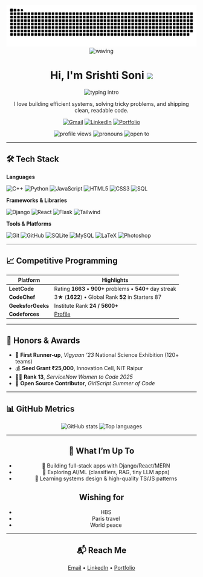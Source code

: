 <!-- Hero -->
<div align="center">
  <!-- Light/Dark banner -->
  <picture>
    <source media="(prefers-color-scheme: dark)" srcset="https://raw.githubusercontent.com/platane/snk/output/github-contribution-grid-snake-dark.svg">
    <source media="(prefers-color-scheme: light)" srcset="https://raw.githubusercontent.com/platane/snk/output/github-contribution-grid-snake.svg">
    <img alt="Srishti's banner" src="https://raw.githubusercontent.com/platane/snk/output/github-contribution-grid-snake.svg" />
  </picture>

  

  <img src="https://media.giphy.com/media/v1.Y2lkPTc5MGI3NjExZ3pnajd3MWcwdG4xdDB2NjRqcXE0MHY2MW83enhsYno2dTh4MmhqNCZlcD12MV9naWZzX3NlYXJjaCZjdD1n/3oKIPnAiaMCws8nOsE/giphy.gif" width="120" alt="waving "/>
  <br/>
  <h1>Hi, I'm <b>Srishti Soni</b> <img src="https://media.giphy.com/media/hvRJCLFzcasrR4ia7z/giphy.gif" width="28"/></h1>

  <img src="https://readme-typing-svg.demolab.com?font=Inter&weight=600&duration=3500&pause=800&center=true&vCenter=true&width=700&lines=CS+undergrad+@+NIT+Raipur;Full-Stack+%7C+AI%2FML+Explorer;900%2B+DSA+problems+%E2%80%A2+LeetCode+1663+%E2%80%A2+540%2B+day+streak;Open+Source+Contributor+%E2%9C%A8" alt="typing intro"/>

  <p>
    I love building efficient systems, solving tricky problems, and shipping clean, readable code.
  </p>

  <!-- Social -->
  <p>
    <a href="mailto:imsrishti1202@gmail.com"><img alt="Gmail" src="https://img.shields.io/badge/Gmail-D14836?style=flat&logo=gmail&logoColor=white"></a>
    <a href="https://www.linkedin.com/in/srishti-soni-72a760245/"><img alt="LinkedIn" src="https://img.shields.io/badge/LinkedIn-0A66C2?style=flat&logo=linkedin&logoColor=white"></a>
    <a href="https://portfolioo-srishti.vercel.app/"><img alt="Portfolio" src="https://img.shields.io/badge/Portfolio-000000?style=flat&logo=vercel&logoColor=white"></a>
  </p>

  <!-- Quick facts -->
  <p>
    <img src="https://komarev.com/ghpvc/?username=shimmer12&style=flat&color=blueviolet" alt="profile views"/>
    <img src="https://img.shields.io/badge/Pronouns-She%2FHer-ff69b4?style=flat" alt="pronouns"/>
    <img src="https://img.shields.io/badge/Open%20to-Internships%20%26%20SDE%20roles-1abc9c?style=flat" alt="open to"/>
  </p>
</div>

---

## 🛠️ Tech Stack

**Languages**
<p>
  <img alt="C++" src="https://img.shields.io/badge/C%2B%2B-00599C?logo=c%2B%2B&logoColor=white&style=for-the-badge"/>
  <img alt="Python" src="https://img.shields.io/badge/Python-3776AB?logo=python&logoColor=white&style=for-the-badge"/>
  <img alt="JavaScript" src="https://img.shields.io/badge/JavaScript-F7DF1E?logo=javascript&logoColor=000&style=for-the-badge"/>
  <img alt="HTML5" src="https://img.shields.io/badge/HTML5-E34F26?logo=html5&logoColor=white&style=for-the-badge"/>
  <img alt="CSS3" src="https://img.shields.io/badge/CSS3-1572B6?logo=css3&logoColor=white&style=for-the-badge"/>
  <img alt="SQL" src="https://img.shields.io/badge/SQL-336791?logo=postgresql&logoColor=white&style=for-the-badge"/>
</p>

**Frameworks & Libraries**
<p>
  <img alt="Django" src="https://img.shields.io/badge/Django-092E20?logo=django&logoColor=white&style=for-the-badge"/>
  <img alt="React" src="https://img.shields.io/badge/React-20232A?logo=react&logoColor=61DAFB&style=for-the-badge"/>
  <img alt="Flask" src="https://img.shields.io/badge/Flask-000?logo=flask&logoColor=white&style=for-the-badge"/>
  <img alt="Tailwind" src="https://img.shields.io/badge/Tailwind-0ea5e9?logo=tailwindcss&logoColor=white&style=for-the-badge"/>
</p>

**Tools & Platforms**
<p>
  <img alt="Git" src="https://img.shields.io/badge/Git-F05032?logo=git&logoColor=white&style=for-the-badge"/>
  <img alt="GitHub" src="https://img.shields.io/badge/GitHub-181717?logo=github&logoColor=white&style=for-the-badge"/>
  <img alt="SQLite" src="https://img.shields.io/badge/SQLite-003B57?logo=sqlite&logoColor=white&style=for-the-badge"/>
  <img alt="MySQL" src="https://img.shields.io/badge/MySQL-4479A1?logo=mysql&logoColor=white&style=for-the-badge"/>
  <img alt="LaTeX" src="https://img.shields.io/badge/LaTeX-008080?logo=latex&logoColor=white&style=for-the-badge"/>
  <img alt="Photoshop" src="https://img.shields.io/badge/Photoshop-31A8FF?logo=adobephotoshop&logoColor=black&style=for-the-badge"/>
</p>

---

## 📈 Competitive Programming

| Platform | Highlights |
|---|---|
| **LeetCode** | Rating **1663** • **900+** problems • **540+** day streak |
| **CodeChef** | 3★ (**1622**) • Global Rank **52** in Starters 87 |
| **GeeksforGeeks** | Institute Rank **24 / 5600+** |
| **Codeforces** | <a href="https://codeforces.com/profile/SHIMMER12">Profile</a> |



---

## 🏅 Honors & Awards

- 🥇 **First Runner-up**, *Vigyaan ’23* National Science Exhibition (120+ teams)  
- 💰 **Seed Grant ₹25,000**, Innovation Cell, NIT Raipur  
- 👩‍💻 **Rank 13**, *ServiceNow Women to Code 2025*  
- 🌟 **Open Source Contributor**, *GirlScript Summer of Code*  

---

## 📊 GitHub Metrics

<div align="center">
  <img src="https://github-readme-stats.vercel.app/api?username=shimmer12&show_icons=true&theme=dracula&rank_icon=github" height="165" alt="GitHub stats"/>
  <img src="https://github-readme-stats.vercel.app/api/top-langs/?username=shimmer12&layout=compact&theme=dracula" height="165" alt="Top languages"/>
  <br/>


---

## 🧩 What I’m Up To

- 🔭 Building full-stack apps with Django/React/MERN  
- 🤖 Exploring AI/ML (classifiers, RAG, tiny LLM apps)  
- 🌱 Learning systems design & high-quality TS/JS patterns

## Wishing for
- HBS
- Paris travel
- World peace
---

## 📬 Reach Me

<a href="mailto:imsrishti1202@gmail.com">Email</a> •
<a href="https://www.linkedin.com/in/srishti-soni-72a760245/">LinkedIn</a> •
<a href="https://portfolioo-srishti.vercel.app/">Portfolio</a>

<!-- Optional: Pin projects (uncomment & replace repo names)
### 🔗 Featured Projects
<a href="https://github.com/shimmer12/spcs">
  <img src="https://github-readme-stats.vercel.app/api/pin/?username=shimmer12&repo=spcs&theme=dracula" />
</a>
<a href="https://github.com/shimmer12/inventory-django">
  <img src="https://github-readme-stats.vercel.app/api/pin/?username=shimmer12&repo=inventory-django&theme=dracula" />
</a>
-->
